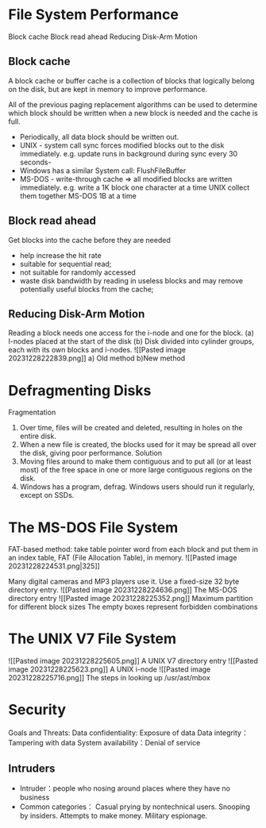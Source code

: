 # File System Performance
Block cache
Block read ahead
Reducing Disk-Arm Motion
## Block cache
A block cache or buffer cache is a collection of blocks that logically belong on the disk, but are kept in memory to improve performance.

All of the previous paging replacement algorithms can be used to determine which block should be written when a new block is needed and the cache is full.

- Periodically, all data block should be written out.
- UNIX - system call sync forces modified blocks out to the disk immediately. e.g. update runs in background during sync every 30 seconds-
- Windows has a similar System call: FlushFileBuffer
- MS-DOS - write-through cache => all modified blocks are written immediately.
e.g. write a 1K block one character at a time
			 UNIX collect them together
			 MS-DOS 1B at a time
## Block read ahead
Get blocks into the cache before they are needed
-  help increase the hit rate
- suitable for sequential read;
- not suitable for randomly accessed
- waste disk bandwidth by reading in useless blocks and may remove potentially useful blocks from the cache;

## Reducing Disk-Arm Motion
Reading a block needs one access for the i-node and one for the block. 
(a) I-nodes placed at the start of the disk
(b) Disk divided into cylinder groups, each with its own blocks and i-nodes.
![[Pasted image 20231228222839.png]]
	a) Old method                                                b)New method

# Defragmenting Disks
Fragmentation
1. Over time, files will be created and deleted, resulting in holes on the entire disk. 
2. When a new file is created, the blocks used for it may be spread all over the disk, giving poor performance.
Solution
1. Moving files around to make them contiguous and to put all (or at least most) of the free space in one or more large contiguous regions on the disk. 
2. Windows has a program, defrag. Windows users should run it regularly, except on SSDs.
# The MS-DOS File System
FAT-based method: take table pointer word from each block and put them in an index table, FAT (File Allocation Table), in memory.
![[Pasted image 20231228224531.png|325]]

Many digital cameras and MP3 players use it.
Use a fixed-size 32 byte directory entry.
![[Pasted image 20231228224636.png]]
The MS-DOS directory entry
![[Pasted image 20231228225352.png]]
Maximum partition for different block sizes
The empty boxes represent forbidden combinations
# The UNIX V7 File System
![[Pasted image 20231228225605.png]]
A UNIX V7 directory entry
![[Pasted image 20231228225623.png]]
A UNIX i-node
![[Pasted image 20231228225716.png]]
The steps in looking up /usr/ast/mbox

# Security
Goals and Threats:
Data confidentiality: Exposure of data
Data integrity：Tampering with data
System availability：Denial of service
## Intruders
- Intruder：people who nosing around places where they have no business
- Common categories：
Casual prying by nontechnical users.
Snooping by insiders.
Attempts to make money.
Military espionage.
